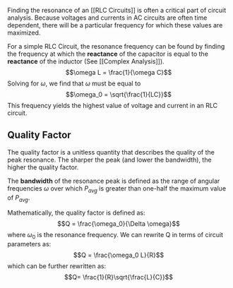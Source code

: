 Finding the resonance of an [[RLC Circuits]] is often a critical part of circuit analysis. Because voltages and currents in AC circuits are often time dependent, there will be a particular frequency for which these values are maximized. 
	
For a simple RLC Circuit, the resonance frequency can be found by finding the frequency at which the **reactance** of the capacitor is equal to the **reactance** of the inductor (See [[Complex Analysis]]).
$$\omega L = \frac{1}{\omega C}$$
Solving for $\omega$, we find that $\omega$ must be equal to
$$\omega_0 = \sqrt{\frac{1}{LC}}$$
This frequency yields the highest value of voltage and current in an RLC circuit.

## Quality Factor
The quality factor is a unitless quantity that describes the quality of the peak resonance. The sharper the peak (and lower the bandwidth), the higher the quality factor.
	
The **bandwidth** of the resonance peak is defined as the range of angular frequencies $\omega$ over which $P_{avg}$ is greater than one-half the maximum value of $P_{avg}$. 
	
Mathematically, the quality factor is defined as:
$$Q = \frac{\omega_0}{\Delta \omega}$$
where $\omega_0$ is the resonance frequency. We can rewrite Q in terms of circuit parameters as:
$$Q = \frac{\omega_0 L}{R}$$
which can be further rewritten as:
$$Q= \frac{1}{R}\sqrt{\frac{L}{C}}$$

